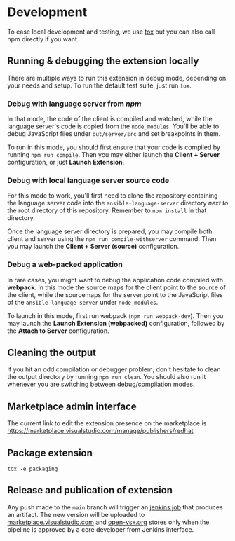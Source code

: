 # Development

To ease local development and testing, we use
[tox](https://github.com/ansible/devtools/wiki/tox) but you can also call npm
directly if you want.

## Running & debugging the extension locally

There are multiple ways to run this extension in debug mode, depending on your
needs and setup. To run the default test suite, just run `tox`.

### Debug with language server from _npm_

In that mode, the code of the client is compiled and watched, while the language
server's code is copied from the `node_modules`. You'll be able to debug
JavaScript files under `out/server/src` and set breakpoints in them.

To run in this mode, you should first ensure that your code is compiled by
running `npm run compile`. Then you may either launch the **Client + Server**
configuration, or just **Launch Extension**.

### Debug with local language server source code

For this mode to work, you'll first need to clone the repository containing the
language server code into the `ansible-language-server` directory _next to_ the
root directory of this repository. Remember to `npm install` in that directory.

Once the language server directory is prepared, you may compile both client and
server using the `npm run compile-withserver` command. Then you may launch the
**Client + Server (source)** configuration.

### Debug a web-packed application

In rare cases, you might want to debug the application code compiled with
**webpack**. In this mode the source maps for the client point to the source of
the client, while the sourcemaps for the server point to the JavaScript files of
the `ansible-language-server` under `node_modules`.

To launch in this mode, first run webpack (`npm run webpack-dev`). Then you may
launch the **Launch Extension (webpacked)** configuration, followed by the
**Attach to Server** configuration.

## Cleaning the output

If you hit an odd compilation or debugger problem, don't hesitate to clean the
output directory by running `npm run clean`. You should also run it whenever you
are switching between debug/compilation modes.

## Marketplace admin interface

The current link to edit the extension presence on the marketplace is
<https://marketplace.visualstudio.com/manage/publishers/redhat>

## Package extension

```shell
tox -e packaging
```

## Release and publication of extension

Any push made to the `main` branch will trigger an
[jenkins job](https://studio-jenkins-csb-codeready.apps.ocp4.prod.psi.redhat.com/job/ansible/)
that produces an artifact. The new version will be uploaded to
[marketplace.visualstudio.com](https://marketplace.visualstudio.com/) and
[open-vsx.org](https://open-vsx.org/) stores only when the pipeline is approved
by a core developer from Jenkins interface.
